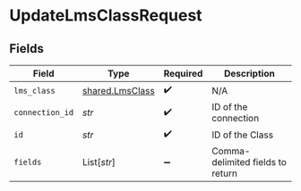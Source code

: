 # UpdateLmsClassRequest


## Fields

| Field                                              | Type                                               | Required                                           | Description                                        |
| -------------------------------------------------- | -------------------------------------------------- | -------------------------------------------------- | -------------------------------------------------- |
| `lms_class`                                        | [shared.LmsClass](../../models/shared/lmsclass.md) | :heavy_check_mark:                                 | N/A                                                |
| `connection_id`                                    | *str*                                              | :heavy_check_mark:                                 | ID of the connection                               |
| `id`                                               | *str*                                              | :heavy_check_mark:                                 | ID of the Class                                    |
| `fields`                                           | List[*str*]                                        | :heavy_minus_sign:                                 | Comma-delimited fields to return                   |